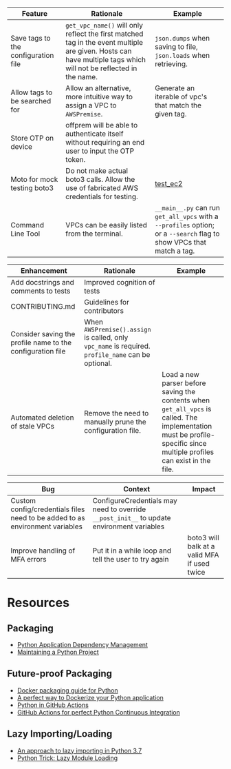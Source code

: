 | Feature | Rationale | Example |
|---------|-----------|---------|
| Save tags to the configuration file | `get_vpc_name()` will only reflect the first matched tag in the event multiple are given. Hosts can have multiple tags which will not be reflected in the name. | `json.dumps` when saving to file, `json.loads` when retrieving. |
| Allow tags to be searched for | Allow an alternative, more intuitive way to assign a VPC to `AWSPremise`. | Generate an iterable of vpc's that match the given tag. |
| Store OTP on device | offprem will be able to authenticate itself without requiring an end user to input the OTP token. |
| Moto for mock testing boto3 | Do not make actual boto3 calls. Allow the use of fabricated AWS credentials for testing. | [test_ec2](https://github.com/spulec/moto/tree/e00af2f73cb7d27c3755f18b2161b9acbd8ca8aa/tests/test_ec2) |
| Command Line Tool | VPCs can be easily listed from the terminal. | `__main__.py` can run `get_all_vpcs` with a `--profiles` option; or a `--search` flag to show VPCs that match a tag.

| Enhancement | Rationale | Example |
|-------------|-----------|---------|
| Add docstrings and comments to tests | Improved cognition of tests | |
| CONTRIBUTING.md | Guidelines for contributors |  |
| Consider saving the profile name to the configuration file | When `AWSPremise().assign` is called, only `vpc_name` is required. `profile_name` can be optional. |
| Automated deletion of stale VPCs | Remove the need to manually prune the configuration file. | Load a new parser before saving the contents when `get_all_vpcs` is called. The implementation must be profile-specific since multiple profiles can exist in the file. |

| Bug | Context | Impact |
|-----|---------|--------|
| Custom config/credentials files need to be added to as environment variables | ConfigureCredentials may need to override `__post_init__` to update environment variables |  |
| Improve handling of MFA errors | Put it in a while loop and tell the user to try again | boto3 will balk at a valid MFA if used twice |

# Resources
## Packaging
- [Python Application Dependency Management](https://hynek.me/articles/python-app-deps-2018/)
- [Maintaining a Python Project](https://hynek.me/talks/python-foss/)
## Future-proof Packaging
- [Docker packaging guide for Python](https://pythonspeed.com/docker/)
- [A perfect way to Dockerize your Python application](https://sourcery.ai/blog/python-docker/)
- [Python in GitHub Actions](https://hynek.me/articles/python-github-actions/)
- [GitHub Actions for perfect Python Continuous Integration](https://sourcery.ai/blog/github-actions/)
## Lazy Importing/Loading
- [An approach to lazy importing in Python 3.7](https://snarky.ca/lazy-importing-in-python-3-7/)
- [Python Trick: Lazy Module Loading](https://levelup.gitconnected.com/python-trick-lazy-module-loading-df9b9dc111af)
